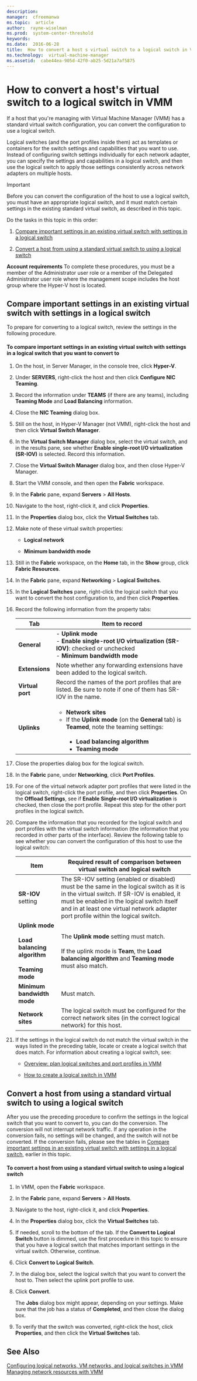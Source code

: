 ```yaml
---
description:  
manager:  cfreemanwa
ms.topic:  article
author:  rayne-wiselman
ms.prod:  system-center-threshold
keywords:  
ms.date:  2016-06-28
title:  How to convert a host s virtual switch to a logical switch in VMM
ms.technology:  virtual-machine-manager
ms.assetid:  cabe44ea-905d-42f0-ab25-5d21a7af5875
---
```


# How to convert a host&#39;s virtual switch to a logical switch in VMM
If a host that you're managing with Virtual Machine Manager (VMM) has a standard virtual switch configuration, you can convert the configuration to use a logical switch.

Logical switches (and the port profiles inside them) act as templates or containers for the switch settings and capabilities that you want to use. Instead of configuring switch settings individually for each network adapter, you can specify the settings and capabilities in a logical switch, and then use the logical switch to apply those settings consistently across network adapters on multiple hosts.

> [!IMPORTANT]
> Before you can convert the configuration of the host to use a logical switch, you must have an appropriate logical switch, and it must match certain settings in the existing standard virtual switch, as described in this topic.

Do the tasks in this topic in this order:

1.  [Compare important settings in an existing virtual switch with settings in a logical switch](How-to-convert-a-host-s-virtual-switch-to-a-logical-switch-in-VMM.md#BKMK_compare)

2.  [Convert a host from using a standard virtual switch to using a logical switch](How-to-convert-a-host-s-virtual-switch-to-a-logical-switch-in-VMM.md#BKMK_convert)

**Account requirements** To complete these procedures, you must be a member of the Administrator user role or a member of the Delegated Administrator user role where the management scope includes the host group where the Hyper-V host is located.

## <a name="BKMK_compare"></a>Compare important settings in an existing virtual switch with settings in a logical switch
To prepare for converting to a logical switch, review the settings in the following procedure.

#### To compare important settings in an existing virtual switch with settings in a logical switch that you want to convert to

1.  On the host, in Server Manager, in the console tree, click **Hyper-V**.

2.  Under **SERVERS**, right-click the host and then click **Configure NIC Teaming**.

3.  Record the information under **TEAMS** (if there are any teams), including **Teaming Mode** and **Load Balancing** information.

4.  Close the **NIC Teaming** dialog box.

5.  Still on the host, in Hyper-V Manager (not VMM), right-click the host and then click **Virtual Switch Manager**.

6.  In the **Virtual Switch Manager** dialog box, select the virtual switch, and in the results pane, see whether **Enable single-root I/O virtualization (SR-IOV)** is selected. Record this information.

7.  Close the **Virtual Switch Manager** dialog box, and then close Hyper-V Manager.

8.  Start the VMM console, and then open the **Fabric** workspace.

9. In the **Fabric** pane, expand **Servers** > **All Hosts**.

10. Navigate to the host, right-click it, and click **Properties**.

11. In the **Properties** dialog box, click the **Virtual Switches** tab.

12. Make note of these virtual switch properties:

    -   **Logical network**

    -   **Minimum bandwidth mode**

13. Still in the **Fabric** workspace, on the **Home** tab, in the **Show** group, click **Fabric Resources**.

14. In the **Fabric** pane, expand **Networking** > **Logical Switches**.

15. In the **Logical Switches** pane, right-click the logical switch that you want to convert the host configuration to, and then click **Properties**.

16. Record the following information from the property tabs:

    |Tab|Item to record|
    |-------|------------------|
    |**General**|-   **Uplink mode**<br />-   **Enable single-root I/O virtualization (SR-IOV)**: checked or unchecked<br />-   **Minimum bandwidth mode**|
    |**Extensions**|Note whether any forwarding extensions have been added to the logical switch.|
    |**Virtual port**|Record the names of the port profiles that are listed. Be sure to note if one of them has SR-IOV in the name.|
    |**Uplinks**|<ul><li>**Network sites**</li><li>If the **Uplink mode** (on the **General** tab) is **Teamed**, note the teaming settings:<br /><br /><ul><li>**Load balancing algorithm**</li><li>**Teaming mode**</li></ul></li></ul>|

17. Close the properties dialog box for the logical switch.

18. In the **Fabric** pane, under **Networking**, click **Port Profiles**.

19. For one of the virtual network adapter port profiles that were listed in the logical switch, right-click the port profile, and then click **Properties**. On the **Offload Settings**, see if **Enable Single-root I/O virtualization** is checked, then close the port profile. Repeat this step for the other port profiles in the logical switch.

20. Compare the information that you recorded for the logical switch and port profiles with the virtual switch information (the information that you recorded in other parts of the interface). Review the following table to see whether you can convert the configuration of this host to use the logical switch:

    |Item|Required result of comparison between virtual switch and logical switch|
    |--------|---------------------------------------------------------------------------|
    |**SR-IOV** setting|The SR-IOV setting (enabled or disabled) must be the same in the logical switch as it is in the virtual switch. If SR-IOV is enabled, it must be enabled in the logical switch itself and in at least one virtual network adapter port profile within the logical switch.|
    |**Uplink mode**<br /><br />**Load balancing algorithm**<br /><br />**Teaming mode**|The **Uplink mode** setting must match.<br /><br />If the uplink mode is **Team**, the **Load balancing algorithm** and **Teaming mode** must also match.|
    |**Minimum bandwidth mode**|Must match.|
    |**Network sites**|The logical switch must be configured for the correct network sites (in the correct logical network) for this host.|

21. If the settings in the logical switch do not match the virtual switch in the ways listed in the preceding table, locate or create a logical switch that does match. For information about creating a logical switch, see:

    -   [Overview: plan logical switches and port profiles in VMM](Overview--plan-logical-switches-and-port-profiles-in-VMM.md)

    -   [How to create a logical switch in VMM](How-to-create-a-logical-switch-in-VMM.md)

## <a name="BKMK_convert"></a>Convert a host from using a standard virtual switch to using a logical switch
After you use the preceding procedure to confirm the settings in the logical switch that you want to convert to, you can do the conversion. The conversion will not interrupt network traffic. If any operation in the conversion fails, no settings will be changed, and the switch will not be converted. If the conversion fails, please see the tables in [Compare important settings in an existing virtual switch with settings in a logical switch](#BKMK_compare), earlier in this topic.

#### To convert a host from using a standard virtual switch to using a logical switch

1.  In VMM, open the **Fabric** workspace.

2.  In the **Fabric** pane, expand **Servers** > **All Hosts**.

3.  Navigate to the host, right-click it, and click **Properties**.

4.  In the **Properties** dialog box, click the **Virtual Switches** tab.

5.  If needed, scroll to the bottom of the tab. If the **Convert to Logical Switch** button is dimmed, use the first procedure in this topic to ensure that you have a logical switch that matches important settings in the virtual switch. Otherwise, continue.

6.  Click **Convert to Logical Switch**.

7.  In the dialog box, select the logical switch that you want to convert the host to. Then select the uplink port profile to use.

8.  Click **Convert**.

    The **Jobs** dialog box might appear, depending on your settings. Make sure that the job has a status of **Completed**, and then close the dialog box.

9. To verify that the switch was converted, right-click the host, click **Properties**, and then click the **Virtual Switches** tab.

## See Also
[Configuring logical networks, VM networks, and logical switches in VMM](Configuring-logical-networks,-VM-networks,-and-logical-switches-in-VMM.md)
[Managing network resources with VMM](Managing-network-resources-with-VMM.md)


